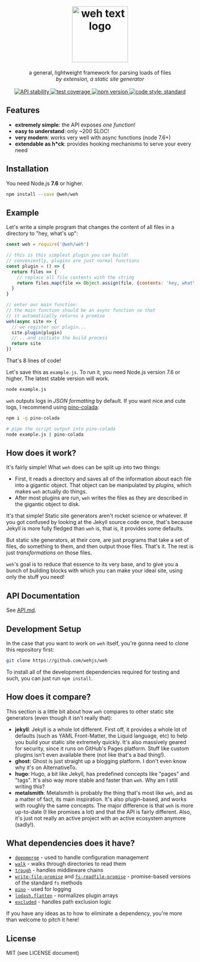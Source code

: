 <h1 align="center">
  <img src="http://i.imgsafe.org/fbf70cd0e5.png" width="150" alt="weh text logo" />
</h1>

<div align="center">
  a general, lightweight framework for parsing loads of files
</div>
<div align="center">
  <i>by extension, a static site generator</i>
</div>

<br />

<div align="center">
  <!-- Stability -->
  <a href="https://nodejs.org/api/documentation.html#documentation_stability_index">
    <img src="https://img.shields.io/badge/stability-experimental-orange.svg?style=flat-square"
      alt="API stability" />
</a>
  <!-- travis ci -->
  <a href="https://travis-ci.org/wehjs/weh">
    <img src="https://img.shields.io/travis/wehjs/weh.svg?style=flat-square"
      alt="test coverage" />
  </a>
  <!-- npm version -->
  <a href="https://npmjs.org/package/@weh/weh">
    <img src="https://img.shields.io/npm/v/@weh/weh.svg?style=flat-square"
      alt="npm version" />
  </a>
  <!-- code style -->
  <a href="https://github.com/feross/standard">
    <img src="https://img.shields.io/badge/code%20style-standard-blue.svg?style=flat-square"
      alt="code style: standard" />
  </a>
</div>

## Features

- __extremely simple__: the API exposes _one function_!
- __easy to understand__: only ~200 SLOC!
- __very modern__: works very well with async functions (node 7.6+)
- __extendable as h*ck__: provides hooking mechanisms to serve your every need

## Installation

You need Node.js __7.6__ or higher.

```sh
npm install --save @weh/weh
```

## Example

Let's write a simple program that changes the content of all files in a
directory to "hey, what's up":

```js
const weh = require('@weh/weh')

// this is this simplest plugin you can build!
// conveniently, plugins are just normal functions
const plugin = () => {
  return files => {
    // replace all file contents with the string
    return files.map(file => Object.assign(file, {contents: 'hey, what\'s up'}))
  }
}

// enter our main function:
// the main function should be an async function so that
// it automatically returns a promise
weh(async site => {
  // we register our plugin...
  site.plugin(plugin)
  // ...and initiate the build process
  return site
})
```

That's 8 lines of code!

Let's save this as `example.js`. To run it, you need Node.js version 7.6 or
higher. The latest stable version will work.

```sh
node example.js
```

`weh` outputs logs in _JSON formatting_ by default. If you want nice and cute
logs, I recommend using [pino-colada](http://npm.im/pino-colada):

```sh
npm i -g pino-colada

# pipe the script output into pino-colada
node example.js | pino-colada
```

## How does it work?

It's fairly simple! What `weh` does can be split up into two things:

- First, it reads a directory and saves all of the information about each file
  into a gigantic object. That object can be manipulated by _plugins_, which
  makes `weh` actually do things.
- After most plugins are run, `weh` writes the files as they are described
  in the gigantic object to disk.

It's that simple! Static site generators aren't rocket science or whatever.
If you got confused by looking at the Jekyll source code once, that's because
Jekyll is more fully fledged than `weh` is, that is, it provides some defaults.

But static site generators, at their core, are just programs that take a set of
files, do something to them, and then output those files. That's it. The rest is just _transformations_ on those files.

`weh`'s goal is to reduce that essence to its very base, and to give you a
bunch of building blocks with which you can make your ideal site, using only
the stuff you need!

## API Documentation

See [API.md](https://github.com/wehjs/weh/blob/master/API.md).

## Development Setup

In the case that you want to work on `weh` itself, you're gonna need to clone
this repository first:

```sh
git clone https://github.com/wehjs/weh
```

To install all of the development dependencies required for testing and such,
you can just run `npm install`.

## How does it compare?

This section is a little bit about how `weh` compares to other static site
generators (even though it isn't really that):

- __jekyll__: Jekyll is a whole lot different. First off, it provides a whole
  lot of defaults (such as YAML Front-Matter, the Liquid language, etc) to
  help you build your static site extremely quickly. It's also massively
  geared for security, since it runs on GitHub's Pages platform. Stuff like
  custom plugins isn't even available there (not like that's a bad thing!).
- __ghost__: Ghost is just straight up a blogging platform. I don't even know
  why it's on AlternativeTo.
- __hugo__: Hugo, a bit like Jekyll, has predefined concepts like "pages" and
  "tags". It's also way more stable and faster than `weh`. Why am I still writing this?
- __metalsmith__: Metalsmith is probably the thing that's most like `weh`, and
  as a matter of fact, its main inspiration. It's also plugin-based, and works
  with roughly the same concepts. The major difference is that `weh` is more
  up-to-date (I like promises a lot) and that the API is fairly different.
  Also, it's just not really an active project with an active ecosystem
  anymore (sadly!).

## What dependencies does it have?

- [`deepmerge`](http://npm.im/deepmerge) - used to handle configuration management
- [`walk`](http://npm.im/walk) - walks through directories to read them
- [`trough`](http://npm.im/trough) - handles middleware chains
- [`write-file-promise`](http://npm.im/write-file-promise) and
  [`fs-readfile-promise`](http://npm.im/fs-readfile-promise) - promise-based
  versions of the standard `fs` methods
- [`pino`](http://npm.im/pino) - used for logging
- [`lodash.flatten`](http://npm.im/lodash.flatten) - normalizes plugin arrays
- [`excluded`](http://npm.im/excluded) - handles path exclusion logic

If you have any ideas as to how to eliminate a dependency, you're more than
welcome to pitch it here!

## License

MIT (see LICENSE document)
